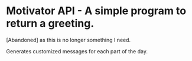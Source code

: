# Motivator API - A simple program to return a greeting.

[Abandoned] as this is no longer something I need.

Generates customized messages for each part of the day.
